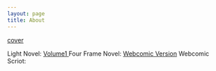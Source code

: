 ```yaml
---
layout: page
title: About
---
```

[cover](https://github.com/LWFlouisa/UploadedFairyAudiobook/blob/main/images/uploadedfairybookcover.png?raw=true)

Light Novel: [ Volume1 ](https://tapas.io/series/Uploaded-Fairy--Volume-1-/info)
Four Frame Novel: [Webcomic Version](https://tapas.io/series/Uploaded-Fairy/info)
Webcomic Scriot: []()
